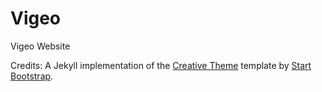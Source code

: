 # Vigeo
Vigeo Website







Credits:
A Jekyll implementation of the [Creative Theme](http://startbootstrap.com/template-overviews/creative/) template by [Start Bootstrap](http://startbootstrap.com).
